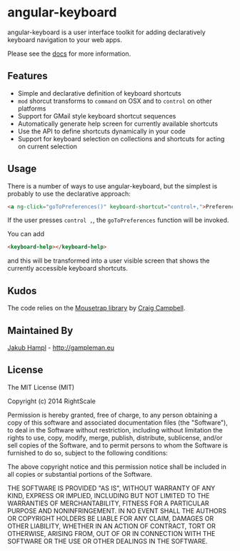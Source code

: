 angular-keyboard
================

angular-keyboard is a user interface toolkit for adding declaratively keyboard navigation to your web apps.

Please see the [docs](http://code.gampleman.eu/angular-keyboard/) for more information.

Features
--------

- Simple and declarative definition of keyboard shortcuts
- `mod` shorcut transforms to `command` on OSX and to `control` on other platforms
- Support for GMail style keyboard shortcut sequences
- Automatically generate help screen for currently available shortcuts
- Use the API to define shortcuts dynamically in your code
- Support for keyboard selection on collections and shortcuts for acting on current selection

Usage
-----

There is a number of ways to use angular-keyboard, but the simplest is probably to use the declarative approach:

~~~html
<a ng-click="goToPreferences()" keyboard-shortcut="control+,">Preferences</a>
~~~

If the user presses `control ,`, the `goToPreferences` function will be invoked.

You can add 

~~~html
<keyboard-help></keyboard-help>
~~~

and this will be transformed into a user visible screen that shows the currently accessible keyboard shortcuts.

Kudos
-----

The code relies on the [Mousetrap library](https://github.com/ccampbell/mousetrap) by [Craig Campbell](http://craig.is/).

Maintained By
-------------
[Jakub Hampl](https://github.com/gampleman) - http://gampleman.eu


License
-------

The MIT License (MIT)

Copyright (c) 2014 RightScale

Permission is hereby granted, free of charge, to any person obtaining a copy of this software and associated documentation files (the "Software"), to deal in the Software without restriction, including without limitation the rights to use, copy, modify, merge, publish, distribute, sublicense, and/or sell copies of the Software, and to permit persons to whom the Software is furnished to do so, subject to the following conditions:

The above copyright notice and this permission notice shall be included in all copies or substantial portions of the Software.

THE SOFTWARE IS PROVIDED "AS IS", WITHOUT WARRANTY OF ANY KIND, EXPRESS OR IMPLIED, INCLUDING BUT NOT LIMITED TO THE WARRANTIES OF MERCHANTABILITY, FITNESS FOR A PARTICULAR PURPOSE AND NONINFRINGEMENT. IN NO EVENT SHALL THE AUTHORS OR COPYRIGHT HOLDERS BE LIABLE FOR ANY CLAIM, DAMAGES OR OTHER LIABILITY, WHETHER IN AN ACTION OF CONTRACT, TORT OR OTHERWISE, ARISING FROM, OUT OF OR IN CONNECTION WITH THE SOFTWARE OR THE USE OR OTHER DEALINGS IN THE SOFTWARE.
